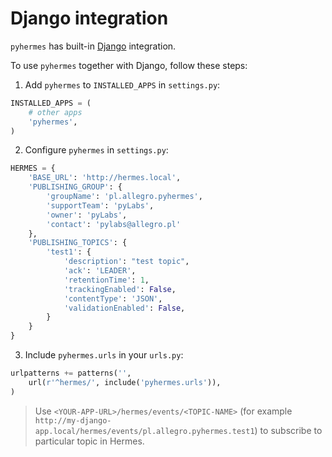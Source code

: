 # Django integration

`pyhermes` has built-in [Django](https://www.djangoproject.com/) integration.

To use `pyhermes` together with Django, follow these steps:

1. Add `pyhermes` to `INSTALLED_APPS` in `settings.py`:

```python
INSTALLED_APPS = (
    # other apps
    'pyhermes',
)
```

2. Configure `pyhermes` in `settings.py`:

```python
HERMES = {
    'BASE_URL': 'http://hermes.local',
    'PUBLISHING_GROUP': {
        'groupName': 'pl.allegro.pyhermes',
        'supportTeam': 'pyLabs',
        'owner': 'pyLabs',
        'contact': 'pylabs@allegro.pl'
    },
    'PUBLISHING_TOPICS': {
        'test1': {
            'description': "test topic",
            'ack': 'LEADER',
            'retentionTime': 1,
            'trackingEnabled': False,
            'contentType': 'JSON',
            'validationEnabled': False,
        }
    }
}
```

3. Include `pyhermes.urls` in your `urls.py`:

```python
urlpatterns += patterns('',
    url(r'^hermes/', include('pyhermes.urls')),
)
```

> Use `<YOUR-APP-URL>/hermes/events/<TOPIC-NAME>` (for example `http://my-django-app.local/hermes/events/pl.allegro.pyhermes.test1`) to subscribe to particular topic in Hermes.

